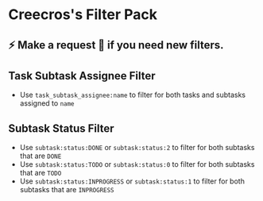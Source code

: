 # Creecros's Filter Pack

## :zap: Make a request :speech_balloon: if you need new filters.

## Task Subtask Assignee Filter

- Use `task_subtask_assignee:name` to filter for both tasks and subtasks assigned to `name`

## Subtask Status Filter

- Use `subtask:status:DONE` or `subtask:status:2` to filter for both subtasks that are `DONE`
- Use `subtask:status:TODO` or `subtask:status:0` to filter for both subtasks that are `TODO`
- Use `subtask:status:INPROGRESS` or `subtask:status:1` to filter for both subtasks that are `INPROGRESS`

